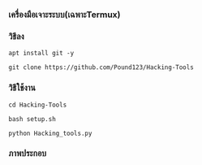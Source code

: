 ### เครื่องมือเจาะระบบ(เฉพาะTermux)
### วิธีลง
```
apt install git -y
```
```
git clone https://github.com/Pound123/Hacking-Tools
```
### วิธีใช้งาน
```
cd Hacking-Tools
```
```
bash setup.sh
```
```
python Hacking_tools.py
```
### ภาพประกอบ
